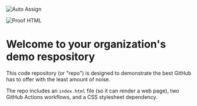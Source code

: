 ![Auto Assign](https://github.com/Credit-card-monitoring-and-fraud-check/demo-repository/actions/workflows/auto-assign.yml/badge.svg)

![Proof HTML](https://github.com/Credit-card-monitoring-and-fraud-check/demo-repository/actions/workflows/proof-html.yml/badge.svg)

# Welcome to your organization's demo respository
This code repository (or "repo") is designed to demonstrate the best GitHub has to offer with the least amount of noise.

The repo includes an `index.html` file (so it can render a web page), two GitHub Actions workflows, and a CSS stylesheet dependency.
